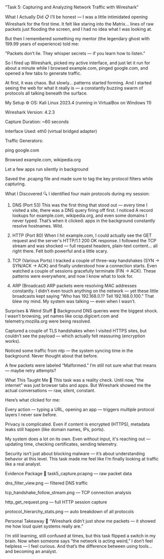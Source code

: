 “Task 5: Capturing and Analyzing Network Traffic with Wireshark”

What I Actually Did 📋
I’ll be honest — I was a little intimidated opening Wireshark for the first time. It felt like staring into the Matrix… lines of raw packets just flooding the screen, and I had no idea what I was looking at.

But then I remembered something my mentor (the legendary ghost with 199.99 years of experience) told me:

"Packets don’t lie. They whisper secrets — if you learn how to listen."

So I fired up Wireshark, picked my active interface, and just let it run for about a minute while I browsed example.com, pinged google.com, and opened a few tabs to generate traffic.

At first, it was chaos. But slowly… patterns started forming. And I started seeing the web for what it really is — a constantly buzzing swarm of protocols all talking beneath the surface.

My Setup ⚙️
OS: Kali Linux 2023.4 (running in VirtualBox on Windows 11)

Wireshark Version: 4.2.3

Capture Duration: ~60 seconds

Interface Used: eth0 (virtual bridged adapter)

Traffic Generators:

ping google.com

Browsed example.com, wikipedia.org

Let a few apps run silently in background

Saved the .pcapng file and made sure to tag the key protocol filters while capturing.

What I Discovered 🔍
I identified four main protocols during my session:

1. DNS (Port 53)
This was the first thing that stood out — every time I visited a site, there was a DNS query firing off first.
I noticed A record lookups for example.com, wikipedia.org, and even some domains I never typed.
That’s when it clicked: apps in the background constantly resolve hostnames. Wild.

2. HTTP (Port 80)
When I hit example.com, I could actually see the GET request and the server's HTTP/1.1 200 OK response.
I followed the TCP stream and was shocked — full request headers, plain-text content… all right there.
Felt both powerful and a little scary.

3. TCP (Various Ports)
I tracked a couple of three-way handshakes (SYN → SYN/ACK → ACK) and finally understood how a connection starts.
Even watched a couple of sessions gracefully terminate (FIN → ACK).
These patterns were everywhere, and now I know what to look for.

4. ARP (Broadcast)
ARP packets were resolving MAC addresses constantly.
I didn’t even touch anything on the network — yet these little broadcasts kept saying “Who has 192.168.0.1? Tell 192.168.0.100.”
That blew my mind. My system was talking — even when I wasn’t.

Surprises & Weird Stuff 🤔
Background DNS queries were the biggest shock. I wasn’t browsing, yet names like ocsp.digicert.com and telemetry.mozilla.org were being resolved.

Captured a couple of TLS handshakes when I visited HTTPS sites, but couldn’t see the payload — which actually felt reassuring (encryption works).

Noticed some traffic from ntp — the system syncing time in the background. Never thought about that before.

A few packets were labeled “Malformed.” I’m still not sure what that means — maybe retry attempts?

What This Taught Me 🧠
This task was a reality check.
Until now, “the internet” was just browser tabs and apps.
But Wireshark showed me the actual conversations — raw, silent, constant.

Here’s what clicked for me:

Every action — typing a URL, opening an app — triggers multiple protocol layers I never saw before.

Privacy is complicated. Even if content is encrypted (HTTPS), metadata leaks still happen (like domain names, IPs, ports).

My system does a lot on its own. Even without input, it's reaching out — updating time, checking certificates, sending telemetry.

Security isn’t just about blocking malware — it’s about understanding behavior at this level.
This task made me feel like I’m finally looking at traffic like a real analyst.

Evidence Package 📎
task5_capture.pcapng — raw packet data

dns_filter_view.png — filtered DNS traffic

tcp_handshake_follow_stream.png — TCP connection analysis

http_get_request.png — full HTTP session capture

protocol_hierarchy_stats.png — auto breakdown of all protocols

Personal Takeaway 💭
“Wireshark didn’t just show me packets — it showed me how loud quiet systems really are.”

I’m still learning, still confused at times, but this task flipped a switch in my brain.
Now when someone says “the network is acting weird,” I don’t feel helpless — I feel curious.
And that’s the difference between using tools… and becoming an analyst.